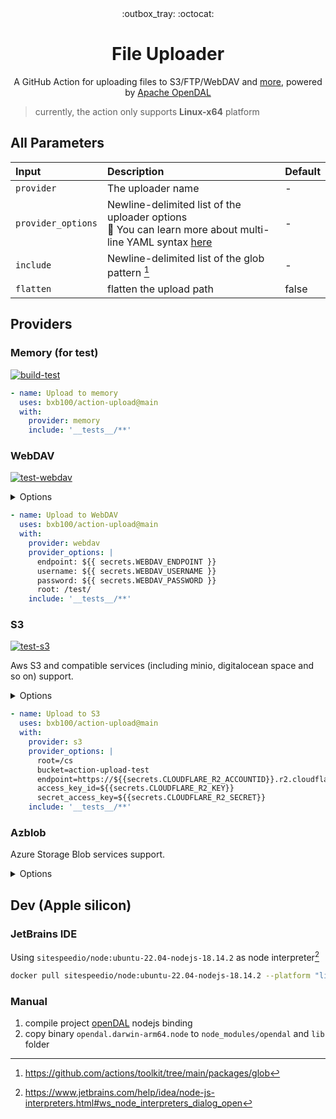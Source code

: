 <div align="center">
  :outbox_tray: :octocat:
</div>
<h1 align="center">
File Uploader 
</h1>
<p align="center">
A GitHub Action for uploading files to S3/FTP/WebDAV and <a href="https://docs.rs/opendal/latest/opendal/services/index.html">more</a>, powered by <a href="https://github.com/apache/incubator-opendal">Apache OpenDAL</a>
</p>

<p align="right">
</p>

> currently, the action only supports **Linux-x64** platform

## All Parameters

| Input              | Description                                                                                                                                | Default |
|:-------------------|:-------------------------------------------------------------------------------------------------------------------------------------------|:--------|
| `provider`         | The uploader name                                                                                                                          | -       |
| `provider_options` | Newline-delimited list of the uploader options<br/>🐾 You can learn more about multi-line YAML syntax [here](https://yaml-multiline.info/) | -       |
| `include`          | Newline-delimited list of the glob pattern [^1]                                                                                            | -       |
| `flatten`          | flatten the upload path                                                                                                                    | false   |

## Providers

### Memory (for test)

[![build-test](https://github.com/bxb100/action-upload/actions/workflows/test.yml/badge.svg?branch=main)](https://github.com/bxb100/action-upload/actions/workflows/test.yml)

```yaml
- name: Upload to memory
  uses: bxb100/action-upload@main
  with:
    provider: memory
    include: '__tests__/**'
```

### WebDAV

[![test-webdav](https://github.com/bxb100/action-upload/actions/workflows/test-webdav.yml/badge.svg?branch=main)](https://github.com/bxb100/action-upload/actions/workflows/test-webdav.yml)
<details>
<summary>Options</summary>

[OpenDAL WebDAV](https://docs.rs/opendal/latest/opendal/services/struct.Webdav.html)

| Name     | Description         | Default | Other                               |
|----------|---------------------|---------|-------------------------------------|
| endpoint | WebDAV endpoint     | -       | -                                   |
| username | WebDAV username     | -       | -                                   |
| password | WebDAV password     | -       | -                                   |
| token    | WebDAV bearer token | -       | -                                   |
| root     | WebDAV root path    | -       | MUST be the format like `/abc/def/` |

</details>

```yaml
- name: Upload to WebDAV
  uses: bxb100/action-upload@main
  with:
    provider: webdav
    provider_options: |
      endpoint: ${{ secrets.WEBDAV_ENDPOINT }}
      username: ${{ secrets.WEBDAV_USERNAME }}
      password: ${{ secrets.WEBDAV_PASSWORD }}
      root: /test/
    include: '__tests__/**'
```

### S3

[![test-s3](https://github.com/bxb100/action-upload/actions/workflows/test-s3.yml/badge.svg?branch=main)](https://github.com/bxb100/action-upload/actions/workflows/test-s3.yml)

Aws S3 and compatible services (including minio, digitalocean space and so on) support.

<details>
<summary>Options</summary>

[OpenDAL S3](https://docs.rs/opendal/latest/opendal/services/struct.S3.html)

- `root`: Set the work dir for backend.
- `bucket`: Set the container name for backend.
- `endpoint`: Set the endpoint for backend.
- `region`: Set the region for backend.
- `access_key_id`: Set the access_key_id for backend.
- `secret_access_key`: Set the secret_access_key for backend.
- `security_token`: Set the security_token for backend.
- `server_side_encryption`: Set the server_side_encryption for backend.
- `server_side_encryption_aws_kms_key_id`: Set the server_side_encryption_aws_kms_key_id for backend.
- `server_side_encryption_customer_algorithm`: Set the server_side_encryption_customer_algorithm for backend.
- `server_side_encryption_customer_key`: Set the server_side_encryption_customer_key for backend.
- `server_side_encryption_customer_key_md5`: Set the server_side_encryption_customer_key_md5 for backend.
- `disable_config_load`: Disable aws config load from env
- `enable_virtual_host_style`: Enable virtual host style.

</details>

```yaml
- name: Upload to S3
  uses: bxb100/action-upload@main
  with:
    provider: s3
    provider_options: |
      root=/cs
      bucket=action-upload-test
      endpoint=https://${{secrets.CLOUDFLARE_R2_ACCOUNTID}}.r2.cloudflarestorage.com
      access_key_id=${{secrets.CLOUDFLARE_R2_KEY}}
      secret_access_key=${{secrets.CLOUDFLARE_R2_SECRET}}
    include: '__tests__/**'
```

### Azblob

Azure Storage Blob services support.
<details>
<summary>Options</summary>

[OpenDAL Azblob](https://docs.rs/opendal/latest/opendal/services/struct.Azblob.html)

- `root`: Set the work dir for backend.
- `container`: Set the container name for backend.
- `endpoint`: Set the endpoint for backend.
- `account_name`: Set the account_name for backend.
- `account_key`: Set the account_key for backend.

</details>

## Dev (Apple silicon)

### JetBrains IDE

Using `sitespeedio/node:ubuntu-22.04-nodejs-18.14.2` as node interpreter[^2]

```bash
docker pull sitespeedio/node:ubuntu-22.04-nodejs-18.14.2 --platform "linux/amd64"
```

### Manual

1. compile project [openDAL](https://github.com/apache/incubator-opendal) nodejs binding
2. copy binary `opendal.darwin-arm64.node` to `node_modules/opendal` and `lib` folder

[^1]: https://github.com/actions/toolkit/tree/main/packages/glob

[^2]:  https://www.jetbrains.com/help/idea/node-js-interpreters.html#ws_node_interpreters_dialog_open
